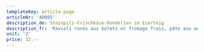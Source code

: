 ```yaml
---
templateKey: article-page
articleNr: '40005'
description_de: Steinpilz-Frischkäse-Rondellen im Eierteig
description_fr: 'Ravioli ronds aux bolets et fromage frais, pâte aux oeufs'
unit: '2'
price: 32.--
---
```


